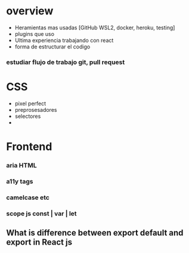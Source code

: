 # overview

- Heramientas mas usadas [GitHub WSL2, docker, heroku, testing]
- plugins que uso
- Ultima experiencia trabajando con react
- forma de estructurar el codigo
### estudiar flujo de trabajo git, pull request

# CSS
- pixel perfect
- preprosesadores
- selectores
- 

# Frontend
### aria HTML
### a11y tags
### camelcase etc
### scope js const | var | let


## What is difference between export default and export in React js